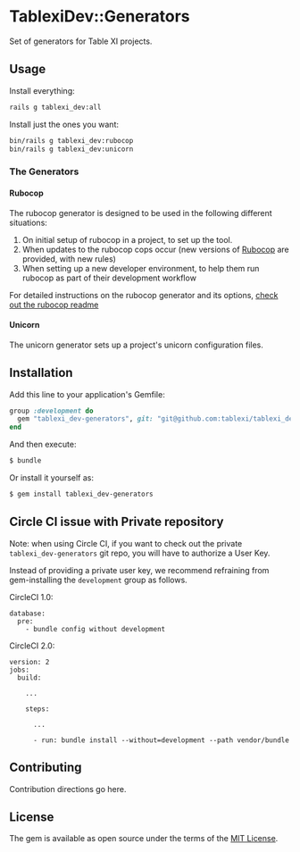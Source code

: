 # TablexiDev::Generators

Set of generators for Table XI projects.

## Usage

Install everything:

```bash
rails g tablexi_dev:all
```

Install just the ones you want:

```bash
bin/rails g tablexi_dev:rubocop
bin/rails g tablexi_dev:unicorn
```

### The Generators

#### Rubocop

The rubocop generator is designed to be used in the following different situations:

1) On initial setup of rubocop in a project, to set up the tool.
2) When updates to the rubocop cops occur (new versions of [Rubocop](https://github.com/bbatsov/rubocop/) are provided, with new rules)
3) When setting up a new developer environment, to help them run rubocop as part of their development workflow

For detailed instructions on the rubocop generator and its options, [check out the rubocop readme](rubocop.md)

#### Unicorn

The unicorn generator sets up a project's unicorn configuration files.

## Installation
Add this line to your application's Gemfile:

```ruby
group :development do
  gem "tablexi_dev-generators", git: "git@github.com:tablexi/tablexi_dev-generators.git"
end
```

And then execute:
```bash
$ bundle
```

Or install it yourself as:
```bash
$ gem install tablexi_dev-generators
```

## Circle CI issue with Private repository

Note: when using Circle CI, if you want to check out the private `tablexi_dev-generators` git repo, you will have to authorize a User Key.

Instead of providing a private user key, we recommend refraining from gem-installing the `development` group as follows.

CircleCI 1.0:

```
database:
  pre:
    - bundle config without development
```

CircleCI 2.0:

```
version: 2
jobs:
  build:

    ...

    steps:

      ...

      - run: bundle install --without=development --path vendor/bundle
```

## Contributing
Contribution directions go here.

## License
The gem is available as open source under the terms of the [MIT License](http://opensource.org/licenses/MIT).
